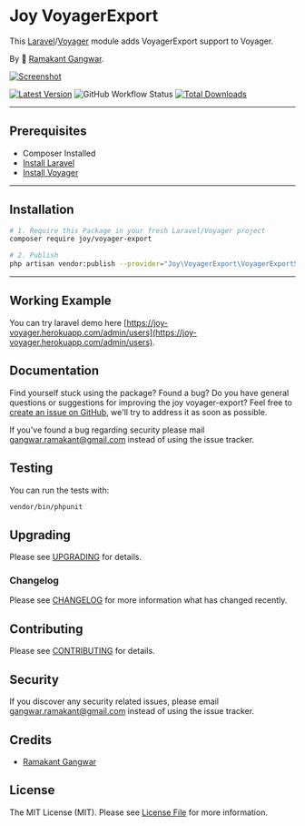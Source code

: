 # Joy VoyagerExport

This [Laravel](https://laravel.com/)/[Voyager](https://voyager.devdojo.com/) module adds VoyagerExport support to Voyager.

By 🐼 [Ramakant Gangwar](https://github.com/rxcod9).

[![Screenshot](https://raw.githubusercontent.com/rxcod9/joy-voyager-export/main/cover.jpg)](https://joy-voyager.herokuapp.com/)

[![Latest Version](https://img.shields.io/github/v/release/rxcod9/joy-voyager-export?style=flat-square)](https://github.com/rxcod9/joy-voyager-export/releases)
![GitHub Workflow Status](https://img.shields.io/github/workflow/status/rxcod9/joy-voyager-export/run-tests?label=tests)
[![Total Downloads](https://img.shields.io/packagist/dt/joy/voyager-export.svg?style=flat-square)](https://packagist.org/packages/joy/voyager-export)

---

## Prerequisites

*   Composer Installed
*   [Install Laravel](https://laravel.com/docs/installation)
*   [Install Voyager](https://github.com/the-control-group/voyager)

---

## Installation

```bash
# 1. Require this Package in your fresh Laravel/Voyager project
composer require joy/voyager-export

# 2. Publish
php artisan vendor:publish --provider="Joy\VoyagerExport\VoyagerExportServiceProvider" --force
```

---

<!-- ## Usage

Installation generates.

--- -->

<!-- ## Views Customization

In order to override views delivered by Voyager DataTable, copy contents from ``vendor/joy/voyager-export/resources/views`` to the ``views/vendor/joy-voyager-export`` directory of your Laravel installation. -->

## Working Example

You can try laravel demo here [https://joy-voyager.herokuapp.com/admin/users](https://joy-voyager.herokuapp.com/admin/users).

## Documentation

Find yourself stuck using the package? Found a bug? Do you have general questions or suggestions for improving the joy voyager-export? Feel free to [create an issue on GitHub](https://github.com/rxcod9/joy-voyager-export/issues), we'll try to address it as soon as possible.

If you've found a bug regarding security please mail [gangwar.ramakant@gmail.com](mailto:gangwar.ramakant@gmail.com) instead of using the issue tracker.

## Testing

You can run the tests with:

```bash
vendor/bin/phpunit
```

## Upgrading

Please see [UPGRADING](UPGRADING.md) for details.

### Changelog

Please see [CHANGELOG](CHANGELOG.md) for more information what has changed recently.

## Contributing

Please see [CONTRIBUTING](CONTRIBUTING.md) for details.

## Security

If you discover any security related issues, please email [gangwar.ramakant@gmail.com](mailto:gangwar.ramakant@gmail.com) instead of using the issue tracker.

## Credits

- [Ramakant Gangwar](https://github.com/rxcod9)

## License

The MIT License (MIT). Please see [License File](LICENSE.md) for more information.

